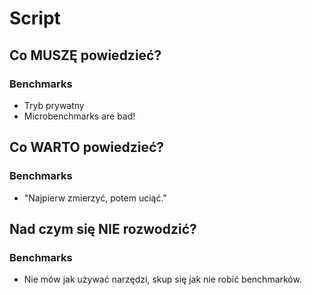 # Script

## Co MUSZĘ powiedzieć?

### Benchmarks

- Tryb prywatny
- Microbenchmarks are bad!

## Co WARTO powiedzieć?

### Benchmarks

- "Najpierw zmierzyć, potem uciąć."

## Nad czym się NIE rozwodzić?

### Benchmarks

- Nie mów jak używać narzędzi, skup się jak nie robić benchmarków.